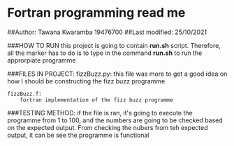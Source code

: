 # Fortran programming read  me
##Author: Tawana Kwaramba 19476700 
##Last modified: 25/10/2021

###HOW TO RUN
    this project is going to contain **run.sh** script. Therefore, all the marker
    has to do is to type in the command **run.sh** to run the approrpiate 
    programme

###FILES IN PROJECT: 
    fizzBuzz.py:
        this file was more to get a good idea on how I should be constructing
        the fizz buzz programme

    fizzBuzz.f: 
        fortran implementation of the fizz buzz programme

###TESTING METHOD:
    if the file is ran, it's going to execute the programme from 1 to 100, and
    the numbers are going to be checked based on the expected output. From 
    checking the nubers from teh expected output, it can be see the programme
    is functional

